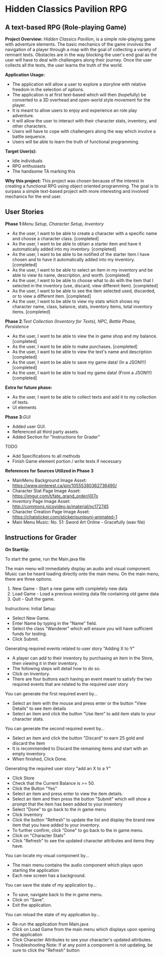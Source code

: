 # Hidden Classics Pavilion RPG

## A text-based RPG (Role-playing Game)

**Project Overview:**
*Hidden Classics Pavilion*, is a simple role-playing game with adventure elements. 
The basic mechanics of the game involves the navigation of a player through a map with the goal of collecting a variety of remnant texts.
Obstacles are in the way blocking the user's end goal as the user will have to deal with challengers along their journey. 
Once the user collects all the texts, the user learns the truth of the world.


**Application Usage:**
- The application will allow a user to explore a storyline with relative freedom in the selection of options.
- The application is at first text-based which will then (hopefully) be converted to a 3D overhead and open-world style movement for the player.
- It is meant to allow users to enjoy and experience an role play adventure.
- It will allow the user to interact with their character stats, inventory, and other characters.
- Users will have to cope with challengers along the way which involve a battle sequence.
- Users will be able to learn the truth of functional programming.

**Target User(s):**
- Idle individuals
- RPG enthusiasts 
- The handsome TA marking this

**Why this project:**
This project was chosen because of the interest in creating a functional RPG using object oriented programming. The goal is to surpass a simple text-based project with more interesting and involved mechanics for the end user.


## User Stories

**Phase 1**:*Menu Setup, Character Setup, Inventory*
- As the user, I want to be able to create a character with a specific name and choose a character class. [completed]
- As the user, I want to be able to obtain a starter item and have it automatically added into my inventory. [completed]
- As the user, I want to be able to be notified of the starter item I have chosen and to have it automatically added into my inventory. [completed]
- As the user, I want to be able to select an item in my inventory and be able to view its name, description, and worth. [completed]
- As the user, I want to be able to choose what to do with the item that I selected in the inventory (use, discard, view different item). [completed]
- As the user, I want to be able to see the item selected used, discarded, or to view a different item. [completed]
- As the user, I want to be able to view my stats which shows my character name, class, balance, stats, inventory items, total inventory items. [completed]

**Phase 2**:*Text Collection (Inventory for Texts), NPC, Battle Phase, Persistence*
- As the user, I want to be able to view the in game shop and my balance. [completed] 
- As the user, I want to be able to make purchases. [completed] 
- As the user, I want to be able to view the text's name and description [completed] 
- As the user, I want to be able to save my game data! (In a JSON!!!) [completed] 
- As the user, I want to be able to load my game data! (From a JSON!!!)  [completed] 


**Extra for future phase:**
- As the user, I want to be able to collect texts and add it to my collection of texts.
- UI elements

**Phase 3**:*GUI*
- Added user GUI.
- Referenced all third party assets.
- Added Section for "Instructions for Grader"

TODO
- Add Specifications to all methods
- Finish Game element portion / write tests if necessary


**References for Sources Utilized in Phase 3**
- MainMenu Background Image Asset: https://www.pinterest.ca/pin/10555380362736490/
- Character Stat Page Image Asset: https://imgur.com/t/fate_grand_order/j0I7o
- Inventory Page Image Asset: http://commons.nicovideo.jp/material/nc172745
- Character Creation Page Image Asset: https://chatsticker.com/sticker/punipuni-animated-1
- Main Menu Music: No. 51: Sword Art Online - Gracefully (wav file) 

## Instructions for Grader
**On StartUp**:

To start the game, run the Main.java file

The main menu will immediately display an audio and visual component.
Music can be heard loading directly onto the main menu.
On the main menu, there are three options.

1. New Game - Start a new game with completely new data
2. Load Game - Load a previous existing data file containing old game data
3. Quit - Quit the game.

Instructions: Initial Setup:
- Select New Game.
- Enter Name by typing in the "Name" field.
- Select the class "Wanderer" which will ensure you will have sufficient funds for testing.
- Click Submit.

Generating required events related to user story "Adding X to Y"
- A player can add to their inventory by purchasing an item in the Store, then viewing it in their inventory.
- The following steps will detail how to do so.
- Click on Inventory.
- There are four buttons each having an event meant to satisfy the two required events that are related to the required user story

You can generate the first required event by...
- Select an item with the mouse and press enter or the button "View Details" to see item details
- Select an item and click the button "Use Item" to add item stats to your character stats.

You can generate the second required event by...
- Select an item and click the button "Discard" to earn 25 gold and discard the item
- It is recommended to Discard the remaining items and start with an empty inventory. 
- When finished, Click Done.

Generating the required user story "add an X to a Y"
- Click Store
- Check that the Current Balance is >= 50.
- Click the Button "Yes"
- Select an item and press enter to view the item details.
- Select an item and then press the button "Submit" which will show a prompt that the item has been added to your inventory
- Select "Done" to go back to the in game menu
- Click Inventory
- Click the button "Refresh" to update the list and display the brand new item that you have added to your inventory.
- To further confirm, click "Done" to go back to the in game menu.
- Click on "Character Stats" 
- Click "Refresh" to see the updated character attributes and items they have.

You can locate my visual component by...
- The main menu contains the audio component which plays upon starting the application
- Each new screen has a background.

You can save the state of my application by...
- To save, navigate back to the in game menu.
- Click on "Save".
- Exit the application.

You can reload the state of my application by...
- Re-run the application from Main.java
- Click on Load Game from the main menu which displays upon opening the application
- Click Character Attributes to see your character's updated attributes. 
- Troubleshooting Note: If at any point a component is not updating, be sure to click the "Refresh" button


